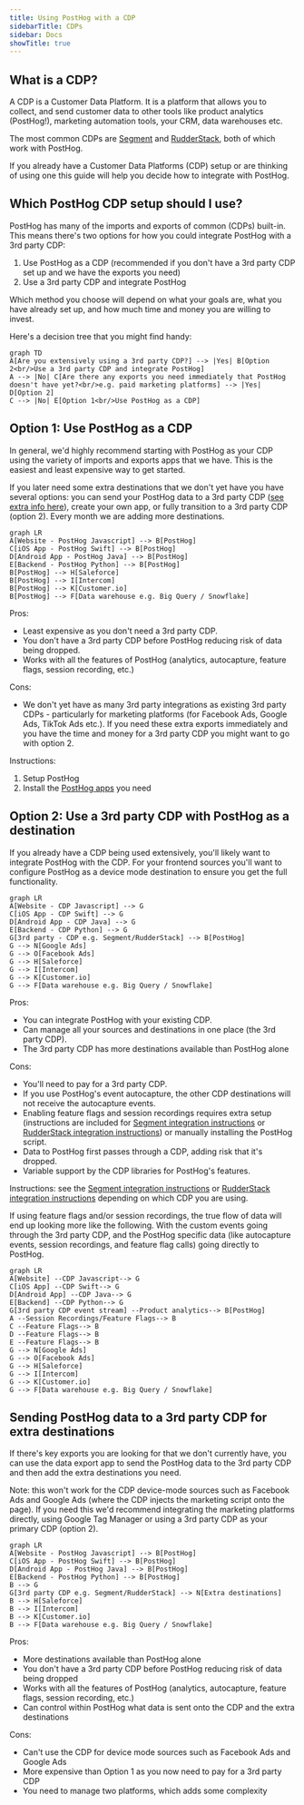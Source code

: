 ```yaml
---
title: Using PostHog with a CDP
sidebarTitle: CDPs
sidebar: Docs
showTitle: true
---
```


## What is a CDP?

A CDP is a Customer Data Platform. It is a platform that allows you to collect, and send customer data to other tools like product analytics (PostHog!), marketing automation tools, your CRM, data warehouses etc.

The most common CDPs are [Segment](/docs/libraries/segment) and [RudderStack](/docs/libraries/rudderstack), both of which work with PostHog.

If you already have a Customer Data Platforms (CDP) setup or are thinking of using one this guide will help you decide how to integrate with PostHog.

## Which PostHog CDP setup should I use?

PostHog has many of the imports and exports of common (CDPs) built-in. This means there's two options for how you could integrate PostHog with a 3rd party CDP:

1. Use PostHog as a CDP (recommended if you don't have a 3rd party CDP set up and we have the exports you need)
2. Use a 3rd party CDP and integrate PostHog

Which method you choose will depend on what your goals are, what you have already set up, and how much time and money you are willing to invest.

Here's a decision tree that you might find handy:

```mermaid
graph TD
A[Are you extensively using a 3rd party CDP?] --> |Yes| B[Option 2<br/>Use a 3rd party CDP and integrate PostHog]
A --> |No| C[Are there any exports you need immediately that PostHog doesn't have yet?<br/>e.g. paid marketing platforms] --> |Yes| D[Option 2]
C --> |No| E[Option 1<br/>Use PostHog as a CDP]
```

## Option 1: Use PostHog as a CDP

In general, we'd highly recommend starting with PostHog as your CDP using the variety of imports and exports apps that we have. This is the easiest and least expensive way to get started.

If you later need some extra destinations that we don't yet have you have several options: you can send your PostHog data to a 3rd party CDP ([see extra info here](#sending-posthog-data-to-a-3rd-party-cdp-for-extra-destinations)), create your own app, or fully transition to a 3rd party CDP (option 2). Every month we are adding more destinations.

```mermaid
graph LR
A[Website - PostHog Javascript] --> B[PostHog]
C[iOS App - PostHog Swift] --> B[PostHog]
D[Android App - PostHog Java] --> B[PostHog]
E[Backend - PostHog Python] --> B[PostHog]
B[PostHog] --> H[Saleforce]
B[PostHog] --> I[Intercom]
B[PostHog] --> K[Customer.io]
B[PostHog] --> F[Data warehouse e.g. Big Query / Snowflake]
```

Pros:
- Least expensive as you don't need a 3rd party CDP.
- You don't have a 3rd party CDP before PostHog reducing risk of data being dropped.
- Works with all the features of PostHog (analytics, autocapture, feature flags, session recording, etc.)

Cons:
- We don't yet have as many 3rd party integrations as existing 3rd party CDPs - particularly for marketing platforms (for Facebook Ads, Google Ads, TikTok Ads etc.). If you need these extra exports immediately and you have the time and money for a 3rd party CDP you might want to go with option 2.

Instructions:
1. Setup PostHog
2. Install the [PostHog apps](/apps) you need

## Option 2: Use a 3rd party CDP with PostHog as a destination

If you already have a CDP being used extensively, you'll likely want to integrate PostHog with the CDP. For your frontend sources you'll want to configure PostHog as a device mode destination to ensure you get the full functionality.

```mermaid
graph LR
A[Website - CDP Javascript] --> G
C[iOS App - CDP Swift] --> G
D[Android App - CDP Java] --> G
E[Backend - CDP Python] --> G
G[3rd party - CDP e.g. Segment/RudderStack] --> B[PostHog]
G --> N[Google Ads]
G --> O[Facebook Ads]
G --> H[Saleforce]
G --> I[Intercom]
G --> K[Customer.io]
G --> F[Data warehouse e.g. Big Query / Snowflake]
```

Pros:
- You can integrate PostHog with your existing CDP.
- Can manage all your sources and destinations in one place (the 3rd party CDP).
- The 3rd party CDP has more destinations available than PostHog alone

Cons:
- You'll need to pay for a 3rd party CDP.
- If you use PostHog's event autocapture, the other CDP destinations will not receive the autocapture events.
- Enabling feature flags and session recordings requires extra setup (instructions are included for [Segment integration instructions](/docs/libraries/segment) or [RudderStack integration instructions](/docs/libraries/rudderstack)) or manually installing the PostHog script.
- Data to PostHog first passes through a CDP, adding risk that it's dropped.
- Variable support by the CDP libraries for PostHog's features.

Instructions: see the [Segment integration instructions](/docs/libraries/segment) or [RudderStack integration instructions](/docs/libraries/rudderstack) depending on which CDP you are using.

If using feature flags and/or session recordings, the true flow of data will end up looking more like the following. With the custom events going through the 3rd party CDP, and the PostHog specific data (like autocapture events, session recordings, and feature flag calls) going directly to PostHog.

```mermaid
graph LR
A[Website] --CDP Javascript--> G
C[iOS App] --CDP Swift--> G
D[Android App] --CDP Java--> G
E[Backend] --CDP Python--> G
G[3rd party CDP event stream] --Product analytics--> B[PostHog]
A --Session Recordings/Feature Flags--> B
C --Feature Flags--> B
D --Feature Flags--> B
E --Feature Flags--> B
G --> N[Google Ads]
G --> O[Facebook Ads]
G --> H[Saleforce]
G --> I[Intercom]
G --> K[Customer.io]
G --> F[Data warehouse e.g. Big Query / Snowflake]
```

## Sending PostHog data to a 3rd party CDP for extra destinations

If there's key exports you are looking for that we don't currently have, you can use the data export app to send the PostHog data to the 3rd party CDP and then add the extra destinations you need.

Note: this won't work for the CDP device-mode sources such as Facebook Ads and Google Ads (where the CDP injects the marketing script onto the page). If you need this we'd recommend integrating the marketing platforms directly, using Google Tag Manager or using a 3rd party CDP as your primary CDP (option 2).

```mermaid
graph LR
A[Website - PostHog Javascript] --> B[PostHog]
C[iOS App - PostHog Swift] --> B[PostHog]
D[Android App - PostHog Java] --> B[PostHog]
E[Backend - PostHog Python] --> B[PostHog]
B --> G
G[3rd party CDP e.g. Segment/RudderStack] --> N[Extra destinations]
B --> H[Saleforce]
B --> I[Intercom]
B --> K[Customer.io]
B --> F[Data warehouse e.g. Big Query / Snowflake]
```

Pros:
- More destinations available than PostHog alone
- You don't have a 3rd party CDP before PostHog reducing risk of data being dropped
- Works with all the features of PostHog (analytics, autocapture, feature flags, session recording, etc.)
- Can control within PostHog what data is sent onto the CDP and the extra destinations

Cons:
- Can't use the CDP for device mode sources such as Facebook Ads and Google Ads
- More expensive than Option 1 as you now need to pay for a 3rd party CDP
- You need to manage two platforms, which adds some complexity
